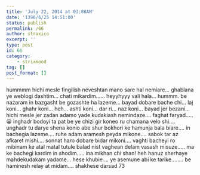 ```yaml
---
title: 'July 22, 2014 at 03:08AM'
date: '1396/6/25 14:51:00'
status: publish
permalink: /66
author: straxico
excerpt: ''
type: post
id: 66
category:
    - strixmood
tag: []
post_format: []
---
```

<div>hummmm hichi mesle fingilish neveshtan mano sare hal nemiare… ghablana ye weblogi dashtim… chati mikardim…… heyyhyyy vali hala… hummm. be nazaram in bazgasht be gozashte ha lazeme… bayad dobare bache chi… laj koni… ghahr koni… heh… ashti koni… dar ri… naz koni… bayad jer bezani… hichi mesle jer zadan adamo yade kudakiash nemindaze…. faghat faryad….. 😀 inghadr bodoyi ta pat be ye chizi gir koneo ru chamana velo shi…. unghadr tu darye shena konio abe shur bokhori ke hamunja bala biare…. in bachegia lazeme…. ruhe adam aramesh peyda mikone…. sabok tar az afkaret mishi…. sonnat haro dobare bidar mikoni…. vaghti bacheyi ro mibinam ke atal matal tutule balad nist vaghean delam vasash misuze….. ma ke bachegi kardim in shodim….. ina mikhan chi shan! heh hanuz sherhaye mahdekudakam yadame… hese khubie…. ye asemune abi ke tarike…….. be haminesh relay at midam…. shakhese darsad 73</div>